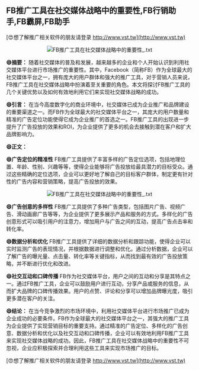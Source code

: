 ## **FB推广工具在社交媒体战略中的重要性,FB行销助手,FB霸屏,FB助手**

[😍想了解推广相关软件的朋友请登录 http://www.vst.tw](http://www.vst.tw)

 <center><img src="https://vst.tw/MP4/tuiguang/png/7.png" alt="FB推广工具在社交媒体战略中的重要性_.txt"></center>

**😄摘要：**
随着社交媒体的普及和发展，越来越多的企业和个人开始认识到利用社交媒体平台进行市场推广的重要性。其中，Facebook（简称FB）作为全球最大的社交媒体平台之一，拥有庞大的用户群体和强大的推广工具，对于营销人员来说，FB推广工具在社交媒体战略中扮演着至关重要的角色。本文将探讨FB推广工具的几个关键优势以及如何有效地利用它们来实现社交媒体战略的成功。

**😄引言：**
在当今高度数字化的商业环境中，社交媒体已成为企业推广和品牌建设的重要渠道之一。而FB作为全球最大的社交媒体平台之一，其庞大的用户数量和精准的广告定位功能使得它成为企业推广的首选之一。FB推广工具的出现进一步提升了广告投放的效果和ROI，为企业提供了更多的机会去接触到潜在客户和扩大品牌影响力。

**😄正文：**

**😄广告定位的精准性**
FB推广工具提供了丰富多样的广告定位选项，包括地理位置、年龄、性别、兴趣等等，使得企业能够将广告投放给最具潜力的目标受众。通过这些精确的定位选项，企业可以更好地了解自己的目标客户群体，制定更有针对性的广告内容和营销策略，提高广告投放的效果。

 <center><img src="https://vst.tw/MP4/tuiguang/png/3.png" alt="FB推广工具在社交媒体战略中的重要性_.txt"></center>

**😄广告创意的多样性**
FB推广工具提供了多种广告类型，包括图片广告、视频广告、滑动画廊广告等等，为企业提供了更多展示产品和服务的方式。多样化的广告创意形式可以吸引用户的注意力，增加用户与广告之间的互动，提高广告点击率和转化率。

**😄数据分析和优化**
FB推广工具提供了详细的数据分析和跟踪功能，使得企业可以实时监测广告的表现情况，并根据数据进行调整和优化。通过分析数据，企业可以了解广告的曝光量、点击量、转化率等关键指标，从而找到最有效的广告投放策略，并不断进行优化和改进。

**😄社交互动和口碑传播**
FB作为社交媒体平台，用户之间的互动和分享是其特点之一。通过FB推广工具，企业可以鼓励用户进行互动，分享产品或服务的信息，从而扩大品牌的口碑传播效果。用户的点赞、评论和分享可以增加品牌曝光度，吸引更多潜在客户的关注。

**😄结论：**
在当今竞争激烈的市场环境中，利用社交媒体平台进行市场推广已成为企业成功的必要条件。FB作为全球最大的社交媒体平台之一，其强大的推广工具为企业提供了实现营销目标的重要支持。通过精准的广告定位、多样化的广告创意、数据分析和优化以及社交互动和口碑传播，企业可以有效地利用FB推广工具来实现社交媒体战略的成功。因此，FB推广工具在社交媒体战略中的重要性不可忽视，企业应积极探索并合理利用这些工具来实现市场推广的目标。

[😍想了解推广相关软件的朋友请登录 http://www.vst.tw](http://www.vst.tw)



